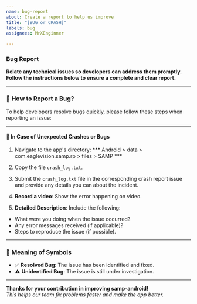 ```yaml
---
name: bug-report
about: Create a report to help us improve
title: "[BUG or CRASH]"
labels: bug
assignees: MrXEnginner

---
```


### **Bug Report**

**Relate any technical issues so developers can address them promptly. Follow the instructions below to ensure a complete and clear report.**

---

### 🚨 **How to Report a Bug?**
To help developers resolve bugs quickly, please follow these steps when reporting an issue:

---

#### 🔴 **In Case of Unexpected Crashes or Bugs**

1. Navigate to the app's directory: *** Android > data > com.eaglevision.samp.rp > files > SAMP ***

2. Copy the file `crash_log.txt`.

3. Submit the `crash_log.txt` file in the corresponding crash report issue and provide any details you can about the incident.

4. **Record a video**: Show the error happening on video.

5. **Detailed Description**: Include the following:
- What were you doing when the issue occurred?
- Any error messages received (if applicable)?
- Steps to reproduce the issue (if possible).

---

### 🔎 **Meaning of Symbols**

- ✅ **Resolved Bug**: The issue has been identified and fixed.
- ⚠️ **Unidentified Bug**: The issue is still under investigation.

---

**Thanks for your contribution in improving samp-android!**  
_This helps our team fix problems faster and make the app better._
